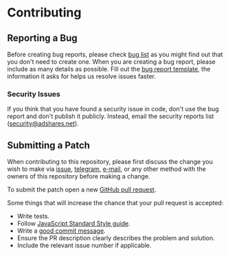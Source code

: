 # Contributing

## Reporting a Bug

Before creating bug reports, please check [bug list] as you might find out that
you don't need to create one. When you are creating a bug report, please include
as many details as possible. Fill out the [bug report template], the information
it asks for helps us resolve issues faster.

### Security Issues

If you think that you have found a security issue in code, don't use the bug
report and don't publish it publicly. Instead, email the security
reports list ([security@adshares.net](mailto:security@adshares.net)).

## Submitting a Patch

When contributing to this repository, please first discuss the change you wish
to make via [issue][issues], [telegram], [e-mail][tech_email], or any other
method with the owners of this repository before making a change.

To submit the patch open a new [GitHub pull request][pr].

Some things that will increase the chance that your pull request is accepted:

- Write tests.
- Follow [JavaScript Standard Style guide][style].
- Write a [good commit message][commit].
- Ensure the PR description clearly describes the problem and solution. 
- Include the relevant issue number if applicable.

[bug list]: https://github.com/adshares/dcl-smart-banner/labels/Bug
[bug report template]: https://github.com/adshares/dcl-smart-banner/issues/new?template=bug_report.md&labels=Bug
[issues]: https://github.com/adshares/dcl-smart-banner/issues
[telegram]: https://t.me/adshares
[tech_email]: mailto:tech@adshares.net
[pr]: https://github.com/adshares/dcl-smart-banner/compare/
[style]: https://standardjs.com/
[commit]: http://tbaggery.com/2008/04/19/a-note-about-git-commit-messages.html

